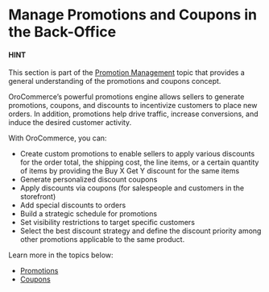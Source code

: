 # Manage Promotions and Coupons in the Back-Office

#### HINT
This section is part of the [Promotion Management](../../../concept-guides/catalog-promotions/promotions/index.md#concept-guides-promotion-management) topic that provides a general understanding of the promotions and coupons concept.

OroCommerce’s powerful promotions engine allows sellers to generate promotions, coupons, and discounts to incentivize customers to place new orders. In addition, promotions help drive traffic, increase conversions, and induce the desired customer activity.

With OroCommerce, you can:

* Create custom promotions to enable sellers to apply various discounts for the order total, the shipping cost, the line items, or a certain quantity of items by providing the Buy X Get Y discount for the same items
* Generate personalized discount coupons
* Apply discounts via coupons (for salespeople and customers in the storefront)
* Add special discounts to orders
* Build a strategic schedule for promotions
* Set visibility restrictions to target specific customers
* Select the best discount strategy and define the discount priority among other promotions applicable to the same product.

Learn more in the topics below:

* [Promotions](promotions/index.md)
* [Coupons](coupons/index.md)
